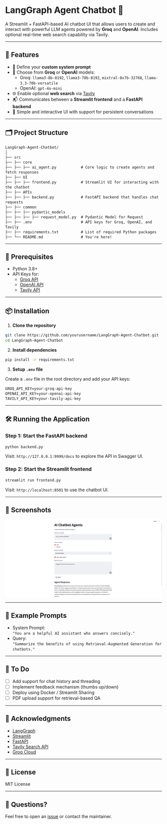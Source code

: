 # LangGraph Agent Chatbot 🤖

A Streamlit + FastAPI-based AI chatbot UI that allows users to create and interact with powerful LLM agents powered by **Groq** and **OpenAI**. Includes optional real-time web search capability via Tavily.

---

## 🚀 Features

- 🔧 Define your **custom system prompt**
- 🧠 Choose from **Groq** or **OpenAI** models:
  - Groq: `llama3-8b-8192`, `llama3-70b-8192`, `mixtral-8x7b-32768`, `llama-3.3-70b-versatile`
  - OpenAI: `gpt-4o-mini`
- 🌐 Enable optional **web search** via [Tavily](https://www.tavily.com/)
- 📬 Communicates between a **Streamlit frontend** and a **FastAPI backend**
- 📡 Simple and interactive UI with support for persistent conversations

---

## 🗂️ Project Structure

```
LangGraph-Agent-Chatbot/
│
├── src
├── ├── core
├── ├── ├── ai_agent.py           # Core logic to create agents and fetch responses
├── ├── UI
├── ├── ├── frontend.py           # Streamlit UI for interacting with the chatbot
├── ├── APIs
├── ├── ├── backend.py            # FastAPI backend that handles chat requests
├── ├── common
├── ├── ├── pydantic_models
├── ├── ├── ├── request_model.py  # Pydantic Model for Request 
├── ├── .env                      # API keys for Groq, OpenAI, and Tavily
├── ├── requirements.txt          # List of required Python packages
├── └── README.md                 # You're here!
```

---

## 🔑 Prerequisites

- Python 3.8+
- API Keys for:
  - [Groq API](https://console.groq.com/)
  - [OpenAI API](https://platform.openai.com/)
  - [Tavily API](https://www.tavily.com/)

---

## 📦 Installation

1. **Clone the repository**

```bash
git clone https://github.com/yourusername/LangGraph-Agent-Chatbot.git
cd LangGraph-Agent-Chatbot
```

2. **Install dependencies**

```bash
pip install -r requirements.txt
```

3. **Setup `.env` file**

Create a `.env` file in the root directory and add your API keys:

```dotenv
GROQ_API_KEY=your-groq-api-key
OPENAI_API_KEY=your-openai-api-key
TAVILY_API_KEY=your-tavily-api-key
```

---

## 🛠️ Running the Application

### Step 1: Start the FastAPI backend

```bash
python backend.py
```

Visit: `http://127.0.0.1:9999/docs` to explore the API in Swagger UI.

### Step 2: Start the Streamlit frontend

```bash
streamlit run frontend.py
```

Visit: `http://localhost:8501` to use the chatbot UI.

---

## 📸 Screenshots

![](/ss.png)

---

## 🧪 Example Prompts

- System Prompt:  
  `"You are a helpful AI assistant who answers concisely."`
- Query:  
  `"Summarize the benefits of using Retrieval-Augmented Generation for chatbots."`

---

## 📌 To Do

- [ ] Add support for chat history and threading
- [ ] Implement feedback mechanism (thumbs up/down)
- [ ] Deploy using Docker / Streamlit Sharing
- [ ] PDF upload support for retrieval-based QA

---

## 🙌 Acknowledgments

- [LangGraph](https://github.com/langchain-ai/langgraph)
- [Streamlit](https://streamlit.io/)
- [FastAPI](https://fastapi.tiangolo.com/)
- [Tavily Search API](https://www.tavily.com/)
- [Groq Cloud](https://console.groq.com/)

---

## 📄 License

MIT License

---

## 💬 Questions?

Feel free to open an [issue](https://github.com/yourusername/LangGraph-Agent-Chatbot/issues) or contact the maintainer.
